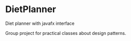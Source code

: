 # DietPlanner
Diet planner with javafx interface

Group project for practical classes about design patterns. 
